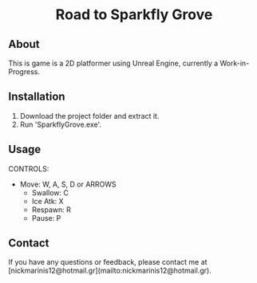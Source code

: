<h1 align="center">Road to Sparkfly Grove</h1>

<h2>About</h2>
This is game is a 2D platformer using Unreal Engine, currently a Work-in-Progress.

<h2>Installation</h2>

1. Download the project folder and extract it.
3. Run 'SparkflyGrove.exe'.
   

<h2>Usage</h2>

CONTROLS:
  - Move: W, A, S, D or ARROWS
	- Swallow: C
	- Ice Atk: X
	- Respawn: R
	- Pause: P
    

<h2>Contact</h2>
If you have any questions or feedback, please contact me at [nickmarinis12@hotmail.gr](mailto:nickmarinis12@hotmail.gr).
